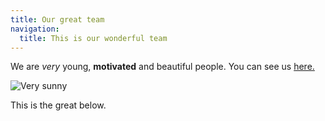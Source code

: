 ```yaml
---
title: Our great team
navigation:
  title: This is our wonderful team
---
```

We are *very* young, **motivated** and beautiful people. You can see us [here.](https://openatlas.eu/team)

![Very sunny](/god_uses_debian.jpg "Very sunny title")

This is the great below.
